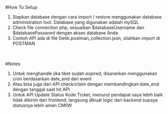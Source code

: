 #How To Setup<br/>
1. Siapkan database dengan cara import / restore menggunakan database administration tool. Database yang digunakan adalah mySQL<br/>
2. Check file connection php, sesuaikan $databaseUsername dan $databasePassword dengan akses database Anda<br/>
3. Contoh API ada di file Detik.postman_collection.json, silahkan import di POSTMAN<br/><br/><br/>

#Notes<br/>
1. Untuk menghandle jika tiket sudah expired, disarankan menggunakan cron berdasarkan date_end dari event<br/>
2. Atau bisa juga dari API check/claim dengan membandingkan date_end dengan tanggal saat hit API<br/>
3. Untuk API Update Status Kode Ticket, menurut pendapat saya lebih baik tidak dikirim dari frontend, langsung dibuat logic dari backend supaya statusnya lebih aman CMIIW<br/>
